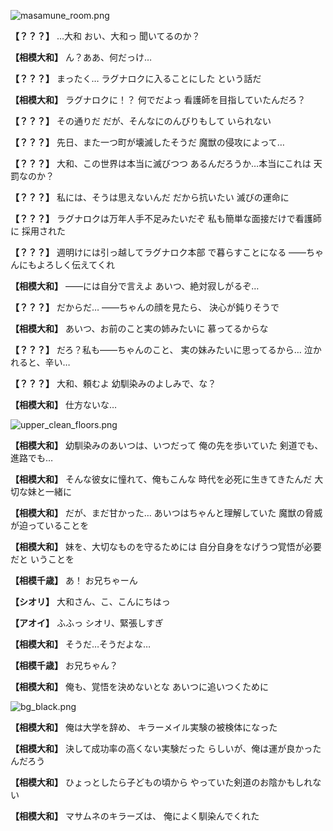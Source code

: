 
![masamune_room.png](../images/backgrounds/masamune_room.png)

**【？？？】**
…大和
おい、大和っ
聞いてるのか？

**【相模大和】**
ん？ああ、何だっけ…

**【？？？】**
まったく…
ラグナロクに入ることにした
という話だ

**【相模大和】**
ラグナロクに！？
何でだよっ
看護師を目指していたんだろ？

**【？？？】**
その通りだ
だが、そんなにのんびりもして
いられない

**【？？？】**
先日、また一つ町が壊滅したそうだ
魔獣の侵攻によって…

**【？？？】**
大和、この世界は本当に滅びつつ
あるんだろうか…本当にこれは
天罰なのか？

**【？？？】**
私には、そうは思えないんだ
だから抗いたい
滅びの運命に

**【？？？】**
ラグナロクは万年人手不足みたいだぞ
私も簡単な面接だけで看護師に
採用された

**【？？？】**
週明けには引っ越してラグナロク本部
で暮らすことになる
――ちゃんにもよろしく伝えてくれ

**【相模大和】**
――には自分で言えよ
あいつ、絶対寂しがるぞ…

**【？？？】**
だからだ…
――ちゃんの顔を見たら、
決心が鈍りそうで

**【相模大和】**
あいつ、お前のこと実の姉みたいに
慕ってるからな

**【？？？】**
だろ？私も――ちゃんのこと、
実の妹みたいに思ってるから…
泣かれると、辛い…

**【？？？】**
大和、頼むよ
幼馴染みのよしみで、な？

**【相模大和】**
仕方ないな…

![upper_clean_floors.png](../images/backgrounds/upper_clean_floors.png)

**【相模大和】**
幼馴染みのあいつは、いつだって
俺の先を歩いていた
剣道でも、進路でも…

**【相模大和】**
そんな彼女に憧れて、俺もこんな
時代を必死に生きてきたんだ
大切な妹と一緒に

**【相模大和】**
だが、まだ甘かった…
あいつはちゃんと理解していた
魔獣の脅威が迫っていることを

**【相模大和】**
妹を、大切なものを守るためには
自分自身をなげうつ覚悟が必要だと
いうことを

**【相模千歳】**
あ！
お兄ちゃーん

**【シオリ】**
大和さん、こ、こんにちはっ

**【アオイ】**
ふふっ
シオリ、緊張しすぎ

**【相模大和】**
そうだ…そうだよな…

**【相模千歳】**
お兄ちゃん？

**【相模大和】**
俺も、覚悟を決めないとな
あいつに追いつくために

![bg_black.png](../images/backgrounds/bg_black.png)

**【相模大和】**
俺は大学を辞め、
キラーメイル実験の被検体になった

**【相模大和】**
決して成功率の高くない実験だった
らしいが、俺は運が良かったんだろう

**【相模大和】**
ひょっとしたら子どもの頃から
やっていた剣道のお陰かもしれない

**【相模大和】**
マサムネのキラーズは、
俺によく馴染んでくれた